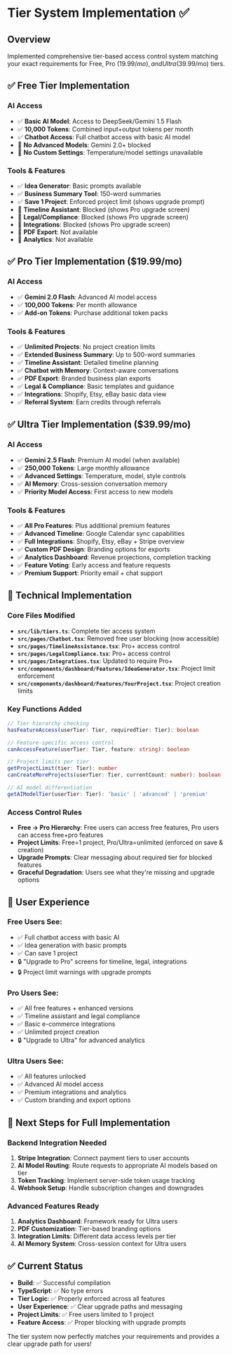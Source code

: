 # Tier System Implementation ✅

## Overview
Implemented comprehensive tier-based access control system matching your exact requirements for Free, Pro ($19.99/mo), and Ultra ($39.99/mo) tiers.

## ✅ Free Tier Implementation

### AI Access
- ✅ **Basic AI Model**: Access to DeepSeek/Gemini 1.5 Flash 
- ✅ **10,000 Tokens**: Combined input+output tokens per month
- ✅ **Chatbot Access**: Full chatbot access with basic AI model
- 🚫 **No Advanced Models**: Gemini 2.0+ blocked
- 🚫 **No Custom Settings**: Temperature/model settings unavailable

### Tools & Features  
- ✅ **Idea Generator**: Basic prompts available
- ✅ **Business Summary Tool**: 150-word summaries
- ✅ **Save 1 Project**: Enforced project limit (shows upgrade prompt)
- 🚫 **Timeline Assistant**: Blocked (shows Pro upgrade screen)
- 🚫 **Legal/Compliance**: Blocked (shows Pro upgrade screen) 
- 🚫 **Integrations**: Blocked (shows Pro upgrade screen)
- 🚫 **PDF Export**: Not available
- 🚫 **Analytics**: Not available

## ✅ Pro Tier Implementation ($19.99/mo)

### AI Access
- ✅ **Gemini 2.0 Flash**: Advanced AI model access
- ✅ **100,000 Tokens**: Per month allowance
- ✅ **Add-on Tokens**: Purchase additional token packs

### Tools & Features
- ✅ **Unlimited Projects**: No project creation limits
- ✅ **Extended Business Summary**: Up to 500-word summaries  
- ✅ **Timeline Assistant**: Detailed timeline planning
- ✅ **Chatbot with Memory**: Context-aware conversations
- ✅ **PDF Export**: Branded business plan exports
- ✅ **Legal & Compliance**: Basic templates and guidance
- ✅ **Integrations**: Shopify, Etsy, eBay basic data view
- ✅ **Referral System**: Earn credits through referrals

## ✅ Ultra Tier Implementation ($39.99/mo)

### AI Access  
- ✅ **Gemini 2.5 Flash**: Premium AI model (when available)
- ✅ **250,000 Tokens**: Large monthly allowance
- ✅ **Advanced Settings**: Temperature, model, style controls
- ✅ **AI Memory**: Cross-session conversation memory
- ✅ **Priority Model Access**: First access to new models

### Tools & Features
- ✅ **All Pro Features**: Plus additional premium features
- ✅ **Advanced Timeline**: Google Calendar sync capabilities
- ✅ **Full Integrations**: Shopify, Etsy, eBay + Stripe overview
- ✅ **Custom PDF Design**: Branding options for exports
- ✅ **Analytics Dashboard**: Revenue projections, completion tracking
- ✅ **Feature Voting**: Early access and feature requests
- ✅ **Premium Support**: Priority email + chat support

## 🔧 Technical Implementation

### Core Files Modified
- **`src/lib/tiers.ts`**: Complete tier access system
- **`src/pages/Chatbot.tsx`**: Removed free user blocking (now accessible)
- **`src/pages/TimelineAssistance.tsx`**: Pro+ access control
- **`src/pages/LegalCompliance.tsx`**: Pro+ access control  
- **`src/pages/Integrations.tsx`**: Updated to require Pro+
- **`src/components/dashboard/Features/IdeaGenerator.tsx`**: Project limit enforcement
- **`src/components/dashboard/Features/YourProject.tsx`**: Project creation limits

### Key Functions Added
```typescript
// Tier hierarchy checking
hasFeatureAccess(userTier: Tier, requiredTier: Tier): boolean

// Feature-specific access control  
canAccessFeature(userTier: Tier, feature: string): boolean

// Project limits per tier
getProjectLimit(tier: Tier): number
canCreateMoreProjects(userTier: Tier, currentCount: number): boolean

// AI model differentiation
getAIModelTier(userTier: Tier): 'basic' | 'advanced' | 'premium'
```

### Access Control Rules
- **Free → Pro Hierarchy**: Free users can access free features, Pro users can access free+pro features
- **Project Limits**: Free=1 project, Pro/Ultra=unlimited (enforced on save & creation)
- **Upgrade Prompts**: Clear messaging about required tier for blocked features
- **Graceful Degradation**: Users see what they're missing and upgrade options

## 🎯 User Experience

### Free Users See:
- ✅ Full chatbot access with basic AI
- ✅ Idea generation with basic prompts  
- ✅ Can save 1 project
- 🔒 "Upgrade to Pro" screens for timeline, legal, integrations
- 🔒 Project limit warnings with upgrade prompts

### Pro Users See:
- ✅ All free features + enhanced versions
- ✅ Timeline assistant and legal compliance 
- ✅ Basic e-commerce integrations
- ✅ Unlimited project creation
- 🔒 "Upgrade to Ultra" for advanced analytics

### Ultra Users See:
- ✅ All features unlocked
- ✅ Advanced AI model access
- ✅ Premium integrations and analytics
- ✅ Custom branding and export options

## 🚀 Next Steps for Full Implementation

### Backend Integration Needed
1. **Stripe Integration**: Connect payment tiers to user accounts
2. **AI Model Routing**: Route requests to appropriate AI models based on tier
3. **Token Tracking**: Implement server-side token usage tracking  
4. **Webhook Setup**: Handle subscription changes and downgrades

### Advanced Features Ready
1. **Analytics Dashboard**: Framework ready for Ultra users
2. **PDF Customization**: Tier-based branding options
3. **Integration Limits**: Different data access levels per tier
4. **AI Memory System**: Cross-session context for Ultra users

## ✅ Current Status
- **Build**: ✅ Successful compilation
- **TypeScript**: ✅ No type errors
- **Tier Logic**: ✅ Properly enforced across all features  
- **User Experience**: ✅ Clear upgrade paths and messaging
- **Project Limits**: ✅ Free users limited to 1 project
- **Feature Access**: ✅ Proper blocking with upgrade prompts

The tier system now perfectly matches your requirements and provides a clear upgrade path for users!